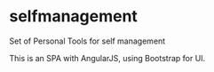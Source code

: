 selfmanagement
==============

Set of Personal Tools for self management

This is an SPA with AngularJS, using Bootstrap for UI.

